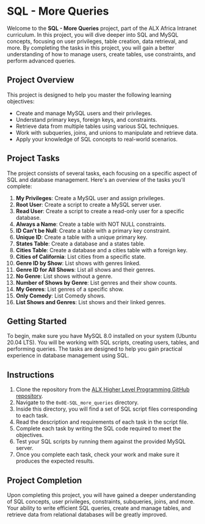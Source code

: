 # SQL - More Queries

Welcome to the **SQL - More Queries** project, part of the ALX Africa Intranet curriculum. In this project, you will dive deeper into SQL and MySQL concepts, focusing on user privileges, table creation, data retrieval, and more. By completing the tasks in this project, you will gain a better understanding of how to manage users, create tables, use constraints, and perform advanced queries.

## Project Overview

This project is designed to help you master the following learning objectives:

- Create and manage MySQL users and their privileges.
- Understand primary keys, foreign keys, and constraints.
- Retrieve data from multiple tables using various SQL techniques.
- Work with subqueries, joins, and unions to manipulate and retrieve data.
- Apply your knowledge of SQL concepts to real-world scenarios.

## Project Tasks

The project consists of several tasks, each focusing on a specific aspect of SQL and database management. Here's an overview of the tasks you'll complete:

1. **My Privileges**: Create a MySQL user and assign privileges.
2. **Root User**: Create a script to create a MySQL server user.
3. **Read User**: Create a script to create a read-only user for a specific database.
4. **Always a Name**: Create a table with NOT NULL constraints.
5. **ID Can't be Null**: Create a table with a primary key constraint.
6. **Unique ID**: Create a table with a unique primary key.
7. **States Table**: Create a database and a states table.
8. **Cities Table**: Create a database and a cities table with a foreign key.
9. **Cities of California**: List cities from a specific state.
10. **Genre ID by Show**: List shows with genres linked.
11. **Genre ID for All Shows**: List all shows and their genres.
12. **No Genre**: List shows without a genre.
13. **Number of Shows by Genre**: List genres and their show counts.
14. **My Genres**: List genres of a specific show.
15. **Only Comedy**: List Comedy shows.
16. **List Shows and Genres**: List shows and their linked genres.

## Getting Started

To begin, make sure you have MySQL 8.0 installed on your system (Ubuntu 20.04 LTS). You will be working with SQL scripts, creating users, tables, and performing queries. The tasks are designed to help you gain practical experience in database management using SQL.

## Instructions

1. Clone the repository from the [ALX Higher Level Programming GitHub repository](https://github.com/alx-higher-level-programming).
2. Navigate to the `0x0E-SQL_more_queries` directory.
3. Inside this directory, you will find a set of SQL script files corresponding to each task.
4. Read the description and requirements of each task in the script file.
5. Complete each task by writing the SQL code required to meet the objectives.
6. Test your SQL scripts by running them against the provided MySQL server.
7. Once you complete each task, check your work and make sure it produces the expected results.

## Project Completion

Upon completing this project, you will have gained a deeper understanding of SQL concepts, user privileges, constraints, subqueries, joins, and more. Your ability to write efficient SQL queries, create and manage tables, and retrieve data from relational databases will be greatly improved.